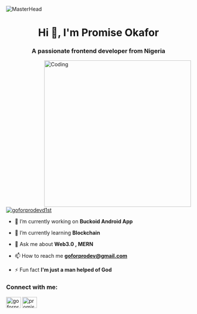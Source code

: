 ![MasterHead](https://cdn.dribbble.com/userupload/4572402/file/original-2f21572140785d725a013c17720a5951.png?compress=1&resize=1200x300)
<h1 align="center">Hi 👋, I'm Promise Okafor</h1>
<h3 align="center">A passionate frontend developer from Nigeria</h3>
<img align="right" alt="Coding" width="400" src="https://cdn.dribbble.com/users/1162077/screenshots/3848914/programmer.gif">

<p align="left"> <a href="https://twitter.com/goforprodevd1st" target="blank"><img src="https://img.shields.io/twitter/follow/goforprodevd1st?logo=twitter&style=for-the-badge" alt="goforprodevd1st" /></a> </p>

- 🔭 I’m currently working on **Buckoid Android App**

- 🌱 I’m currently learning **Blockchain**

- 💬 Ask me about **Web3.0 , MERN**

- 📫 How to reach me **goforprodev@gmail.com**

- ⚡ Fun fact **I'm just a man helped of God**

<h3 align="left">Connect with me:</h3>
<p align="left">
<a href="https://twitter.com/goforprodevd1st" target="blank"><img align="center" src="https://raw.githubusercontent.com/goforprodev/github-profile-readme-generator/master/src/images/icons/Social/twitter.svg" alt="goforprodevd1st" height="30" width="40" /></a>
<a href="www.linkedin.com/in/promise-okafor-15a3851b5" target="blank"><img align="center" src="https://raw.githubusercontent.com/goforprodev/github-profile-readme-generator/master/src/images/icons/Social/linked-in-alt.svg" alt="promise-okafor-b89a791b3" height="30" width="40" /></a>
</p>

